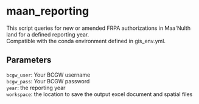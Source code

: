 # maan_reporting

This script queries for new or amended FRPA authorizations in Maa'Nulth land for a defined reporting year.\
Compatible with the conda environment defined in gis_env.yml.

## Parameters
`bcgw_user`: Your BCGW username\
`bcgw_pass`: Your BCGW password\
`year`: the reporting year\
`workspace`: the location to save the output excel document and spatial files
